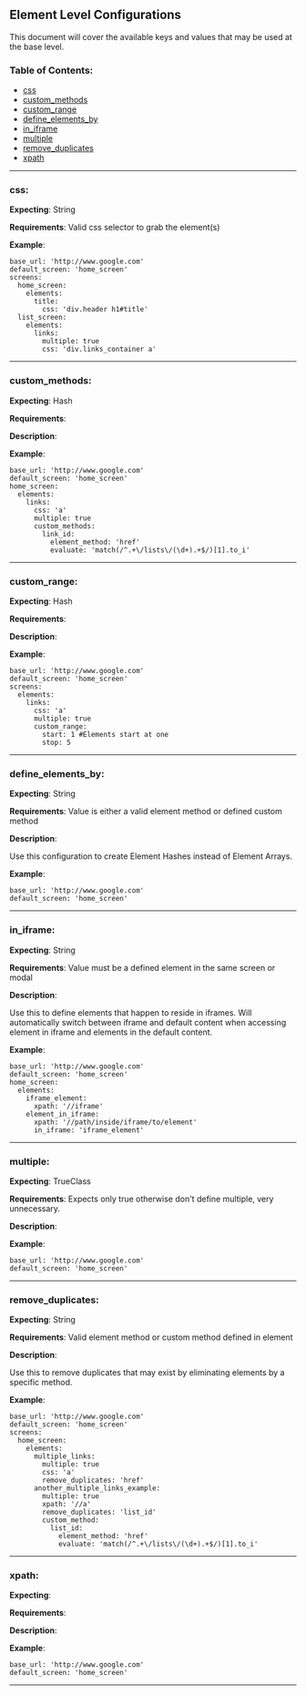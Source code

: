 Element Level Configurations
----

This document will cover the available keys and values that may be used at the base level.

### Table of Contents:

*    [css](#css)
*    [custom_methods](#custom_methods)
*    [custom_range](#custom_range)
*    [define_elements_by](#define_elements_by)
*    [in_iframe](#in_iframe)
*    [multiple](#multiple)
*    [remove_duplicates](#remove_duplicates)
*    [xpath](#xpath)

***

### css:

__Expecting__: String

__Requirements__: Valid css selector to grab the element(s)

__Example__:
```
base_url: 'http://www.google.com'
default_screen: 'home_screen'
screens:
  home_screen:
    elements:
      title:
        css: 'div.header h1#title'
  list_screen:
    elements:
      links:
        multiple: true
        css: 'div.links_container a'
```
---

### custom_methods:

__Expecting__: Hash

__Requirements__:

__Description__:

__Example__:
```
base_url: 'http://www.google.com'
default_screen: 'home_screen'
home_screen:
  elements:
    links:
      css: 'a'
      multiple: true
      custom_methods:
        link_id:
          element_method: 'href'
          evaluate: 'match(/^.+\/lists\/(\d+).+$/)[1].to_i'
```
---

### custom_range:

__Expecting__: Hash

__Requirements__:

__Description__:



__Example__:
```
base_url: 'http://www.google.com'
default_screen: 'home_screen'
screens:
  elements:
    links:
      css: 'a'
      multiple: true
      custom_range:
        start: 1 #Elements start at one
        stop: 5
```
---

### define_elements_by:

__Expecting__: String

__Requirements__: Value is either a valid element method or defined custom method

__Description__:

Use this configuration to create Element Hashes instead of Element Arrays.

__Example__:
```
base_url: 'http://www.google.com'
default_screen: 'home_screen'
```
---

### in_iframe:

__Expecting__: String

__Requirements__: Value must be a defined element in the same screen or modal

__Description__:

Use this to define elements that happen to reside in iframes.  Will automatically switch between iframe and default
content when accessing element in iframe and elements in the default content.

__Example__:
```
base_url: 'http://www.google.com'
default_screen: 'home_screen'
home_screen:
  elements:
    iframe_element:
      xpath: '//iframe'
    element_in_iframe:
      xpath: '//path/inside/iframe/to/element'
      in_iframe: 'iframe_element'
```
---

### multiple:

__Expecting__: TrueClass

__Requirements__: Expects only true otherwise don't define multiple, very unnecessary.

__Description__:

__Example__:
```
base_url: 'http://www.google.com'
default_screen: 'home_screen'
```
---

### remove_duplicates:

__Expecting__: String

__Requirements__: Valid element method or custom method defined in element

__Description__:

Use this to remove duplicates that may exist by eliminating elements by a specific method.

__Example__:
```
base_url: 'http://www.google.com'
default_screen: 'home_screen'
screens:
  home_screen:
    elements:
      multiple_links:
        multiple: true
        css: 'a'
        remove_duplicates: 'href'
      another_multiple_links_example:
        multiple: true
        xpath: '//a'
        remove_duplicates: 'list_id'
        custom_method:
          list_id:
            element_method: 'href'
            evaluate: 'match(/^.+\/lists\/(\d+).+$/)[1].to_i'
```
---

### xpath:

__Expecting__:

__Requirements__:

__Description__:



__Example__:
```
base_url: 'http://www.google.com'
default_screen: 'home_screen'
```
---